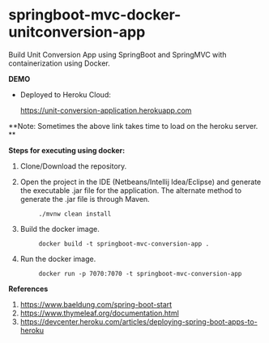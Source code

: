 # springboot-mvc-docker-unitconversion-app

Build Unit Conversion App using SpringBoot and SpringMVC with containerization using Docker.

**DEMO**
 - Deployed to Heroku Cloud: 

	https://unit-conversion-application.herokuapp.com
	
**Note: Sometimes the above link takes time to load on the heroku server. **

**Steps for executing using docker:**
1. Clone/Download the repository.

2. Open the project in the IDE (Netbeans/Intellij Idea/Eclipse) and generate the executable .jar file for the     application. The alternate method to generate the .jar file is through Maven.
   ```
	    ./mvnw clean install
   ```

3. Build the docker image.
   ```
	    docker build -t springboot-mvc-conversion-app .
	 ```
  
4. Run the docker image.
  
   ```
	    docker run -p 7070:7070 -t springboot-mvc-conversion-app
	 ```
  
**References**	
1. https://www.baeldung.com/spring-boot-start
2. https://www.thymeleaf.org/documentation.html
3. https://devcenter.heroku.com/articles/deploying-spring-boot-apps-to-heroku
